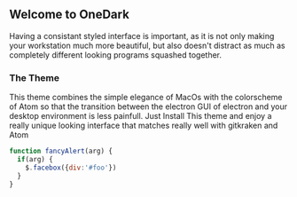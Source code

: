 ## Welcome to OneDark
Having a consistant styled interface is important, as it is not only making your workstation much more beautiful, but also doesn't distract as much as completely different looking programs squashed together. 

### The Theme
This theme combines the simple elegance of MacOs with the colorscheme of Atom so that the transition between the electron GUI of electron and your desktop environment is less painfull. Just Install This theme and enjoy a really unique looking interface that matches really well with gitkraken and Atom
```javascript
function fancyAlert(arg) {
  if(arg) {
    $.facebox({div:'#foo'})
  }
}
```
